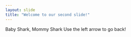 ```yaml
---
layout: slide
title: "Welcome to our second slide!"
---
```

Baby Shark, Mommy Shark
Use the left arrow to go back!
